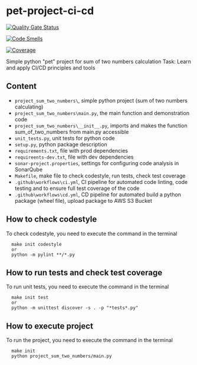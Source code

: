 # pet-project-ci-cd

[![Quality Gate Status](http://3.144.23.128:9000/api/project_badges/measure?project=sum-two-numbers&metric=alert_status&token=sqb_1248e64573abae406ef0aa50c601fa4631c35c91)](http://3.144.23.128:9000/dashboard?id=sum-two-numbers)

[![Code Smells](http://3.144.23.128:9000/api/project_badges/measure?project=sum-two-numbers&metric=code_smells&token=sqb_1248e64573abae406ef0aa50c601fa4631c35c91)](http://3.144.23.128:9000/dashboard?id=sum-two-numbers)

[![Coverage](http://3.144.23.128:9000/api/project_badges/measure?project=sum-two-numbers&metric=coverage&token=sqb_1248e64573abae406ef0aa50c601fa4631c35c91)](http://3.144.23.128:9000/dashboard?id=sum-two-numbers)

Simple python "pet" project for sum of two numbers calculation
Task: Learn and apply CI/CD principles and tools

## Content
* `project_sum_two_numbers\`, simple python project (sum of two numbers calculating)
* `project_sum_two_numbers\main.py`, the main function and demonstration code
* `project_sum_two_numbers\__init__.py`, imports and makes the function sum_of_two_numbers from main.py accessible
* `unit_tests.py`, unit tests for python code
* `setup.py`, python package description
* `requirements.txt`, file with prod dependencies
* `requireents-dev.txt`, file with dev dependencies
* `sonar-project.properties`, settings for configuring code analysis in SonarQube
* `Makefile`, make file to check codestyle, run tests, check test coverage
* `.github\workflows\ci.yml`, CI pipeline for automated code linting, code testing and to ensure full test coverage of the code
* `.github\workflows\cd.yml`, CD pipeline for automated build a python package (wheel file), upload package to AWS S3 Bucket

## How to check codestyle
To check codestyle, you need to execute the command in the terminal
```
  make init codestyle
  or
  python -m pylint **/*.py
```

## How to run tests and check test coverage
To run unit tests, you need to execute the command in the terminal
```
  make init test
  or
  python -m unittest discover -s . -p "*tests*.py"
```

## How to execute project
To run the project, you need to execute the command in the terminal
```
  make init
  python project_sum_two_numbers/main.py
```
